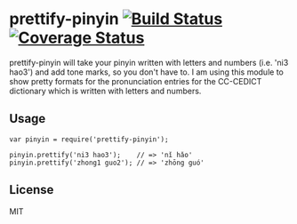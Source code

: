 # prettify-pinyin [![Build Status](https://travis-ci.org/johnheroy/prettify-pinyin.svg?branch=master)](https://travis-ci.org/johnheroy/prettify-pinyin) [![Coverage Status](https://img.shields.io/coveralls/johnheroy/prettify-pinyin.svg)](https://coveralls.io/r/johnheroy/prettify-pinyin)

prettify-pinyin will take your pinyin written with letters and numbers (i.e. 'ni3 hao3') and add tone marks, so you don't have to. I am using this module to show pretty formats for the pronunciation entries for the CC-CEDICT dictionary which is written with letters and numbers.

## Usage

```
var pinyin = require('prettify-pinyin');

pinyin.prettify('ni3 hao3');    // => 'nǐ hǎo'
pinyin.prettify('zhong1 guo2'); // => 'zhōng guó'

```

## License

MIT